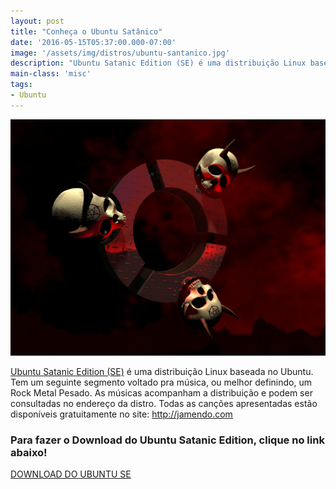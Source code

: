 ```yaml
---
layout: post
title: "Conheça o Ubuntu Satânico"
date: '2016-05-15T05:37:00.000-07:00'
image: '/assets/img/distros/ubuntu-santanico.jpg'
description: "Ubuntu Satanic Edition (SE) é uma distribuição Linux baseada no Ubuntu."
main-class: 'misc'
tags:
- Ubuntu
---
```


![Conheça o Ubuntu Satânico](/assets/img/distros/ubuntu-santanico.jpg "Conheça o Ubuntu Satânico")

[Ubuntu Satanic Edition (SE)](http://ubuntusatanic.org/) é uma distribuição Linux baseada no Ubuntu. Tem um seguinte segmento voltado pra música, ou melhor definindo, um Rock Metal Pesado. As músicas acompanham a distribuição e podem ser consultadas no endereço da distro. Todas as canções apresentadas estão disponíveis gratuitamente no site: http://jamendo.com
### Para fazer o Download do Ubuntu Satanic Edition, clique no link abaixo!
[DOWNLOAD DO UBUNTU SE](http://ubuntusatanic.org/livecd.php)
